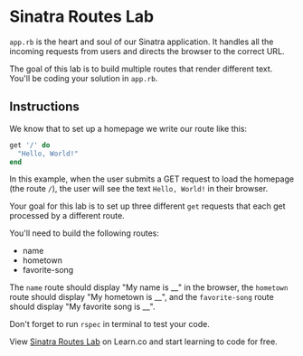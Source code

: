 # Sinatra Routes Lab


`app.rb` is the heart and soul of our Sinatra application. It handles all the incoming requests from users and directs the browser to the correct URL.

The goal of this lab is to build multiple routes that render different text. You'll be coding your solution in `app.rb`.

## Instructions

We know that to set up a homepage we write our route like this:

```ruby
get '/' do
  "Hello, World!"
end
```

In this example, when the user submits a GET request to load the homepage (the route `/`), the user will see the text `Hello, World!` in their browser.

Your goal for this lab is to set up three different `get` requests that each get processed by a different route.

You'll need to build the following routes:

+ name
+ hometown
+ favorite-song

The `name` route should display "My name is \_\_" in the browser, the `hometown` route should display "My hometown is \_\_", and the `favorite-song` route should display "My favorite song is \_\_".

Don't forget to run `rspec` in terminal to test your code.

<p data-visibility='hidden'>View <a href='https://learn.co/lessons/sinatra-basic-routes-lab' title='Sinatra Routes Lab'>Sinatra Routes Lab</a> on Learn.co and start learning to code for free.</p>
